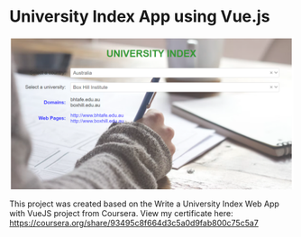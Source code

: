 # University Index App using Vue.js

![Demo](https://github.com/adrianadelazzari/university-index-app/blob/master/images/demo.png)

This project was created based on the Write a University Index Web App with VueJS project from Coursera. View my certificate here: https://coursera.org/share/93495c8f664d3c5a0d9fab800c75c5a7
